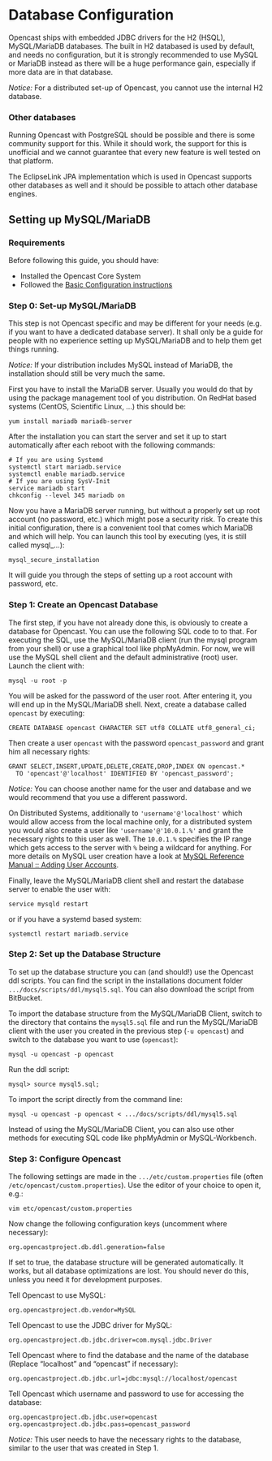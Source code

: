 Database Configuration
======================

Opencast ships with embedded JDBC drivers for the H2 (HSQL), MySQL/MariaDB databases. The built in H2 databased is used
by default, and needs no configuration, but it is strongly recommended to use MySQL or MariaDB instead as there will be a
huge performance gain, especially if more data are in that database.

*Notice:* For a distributed set-up of Opencast, you cannot use the internal H2 database.


### Other databases

Running Opencast with PostgreSQL should be possible and there is some community support for this. While it should work,
the support for this is unofficial and we cannot guarantee that every new feature is well tested on that platform.

The EclipseLink JPA implementation which is used in Opencast supports other databases as well and it should be
possible to attach other database engines.

Setting up MySQL/MariaDB
------------------------

### Requirements

Before following this guide, you should have:

 - Installed the Opencast Core System
 - Followed the [Basic Configuration instructions](basic.md)


### Step 0: Set-up MySQL/MariaDB

This step is not Opencast specific and may be different for your needs (e.g.  if you want to have a dedicated database
server). It shall only be a guide for people with no experience setting up MySQL/MariaDB and to help them get things
running.

*Notice:* If your distribution includes MySQL instead of MariaDB, the installation should still be very much the
same.

First you have to install the MariaDB server. Usually you would do that by using the package management tool of you
distribution. On RedHat based systems (CentOS, Scientific Linux, …) this should be:

    yum install mariadb mariadb-server

After the installation you can start the server and set it up to start automatically after each reboot with the
following commands:

    # If you are using Systemd
    systemctl start mariadb.service
    systemctl enable mariadb.service
    # If you are using SysV-Init
    service mariadb start
    chkconfig --level 345 mariadb on

Now you have a MariaDB server running, but without a properly set up root account (no password, etc.) which might 
pose a security risk. To create this initial configuration, there is a convenient tool that comes which MariaDB and 
which will help. You can launch this tool by executing (yes, it is still called mysql_…):

    mysql_secure_installation

It will guide you through the steps of setting up a root account with password, etc.


### Step 1: Create an Opencast Database

The first step, if you have not already done this, is obviously to create a database for Opencast. You can use the
following SQL code to to that. For executing the SQL, use the MySQL/MariaDB client (run the mysql program from your
shell) or use a graphical tool like phpMyAdmin. For now, we will use the MySQL shell client and the default
administrative (root) user. Launch the client with:

    mysql -u root -p

You will be asked for the password of the user root. After entering it, you will end up in the MySQL/MariaDB shell.
Next, create a database called `opencast` by executing:

    CREATE DATABASE opencast CHARACTER SET utf8 COLLATE utf8_general_ci;

Then create a user `opencast` with the password `opencast_password` and grant him all necessary rights:

    GRANT SELECT,INSERT,UPDATE,DELETE,CREATE,DROP,INDEX ON opencast.*
      TO 'opencast'@'localhost' IDENTIFIED BY 'opencast_password';

*Notice:* You can choose another name for the user and database and we would recommend that you use a different password.


On Distributed Systems, additionally to `'username'@'localhost'` which would allow access from the local machine only,
for a distributed system you would also create a user like `'username'@'10.0.1.%'` and grant the necessary rights to
this user as well. The `10.0.1.%` specifies the IP range which gets access to the server with `%` being a wildcard for
anything.  For more details on MySQL user creation have a look at [MySQL Reference Manual :: Adding User Accounts](http://mysql.com/doc/en/adding-users.html).

Finally, leave the MySQL/MariaDB client shell and restart the database server to enable the user with:

    service mysqld restart

or if you have a systemd based system:

    systemctl restart mariadb.service


### Step 2: Set up the Database Structure

To set up the database structure you can (and should!) use the Opencast ddl scripts. You can find the script in the 
installations document folder `.../docs/scripts/ddl/mysql5.sql`. You can also download the script from BitBucket.

To import the database structure from the MySQL/MariaDB Client, switch to the directory that contains the `mysql5.sql` 
file and run the MySQL/MariaDB client with the user you created in the previous step (`-u opencast`) and switch to 
the database you want to use (`opencast`):

    mysql -u opencast -p opencast

Run the ddl script:

    mysql> source mysql5.sql;

To import the script directly from the command line:

    mysql -u opencast -p opencast < .../docs/scripts/ddl/mysql5.sql

Instead of using the MySQL/MariaDB Client, you can also use other methods for executing SQL code like phpMyAdmin or 
MySQL-Workbench.

### Step 3: Configure Opencast

The following settings are made in the `.../etc/custom.properties` file (often `/etc/opencast/custom.properties`). 
Use the editor of your choice to open it, e.g.:

    vim etc/opencast/custom.properties

Now change the following configuration keys (uncomment where necessary):

    org.opencastproject.db.ddl.generation=false

If set to true, the database structure will be generated automatically. It works, but all database optimizations are
lost. You should never do this, unless you need it for development purposes.

Tell Opencast to use MySQL:

    org.opencastproject.db.vendor=MySQL

Tell Opencast to use the JDBC driver for MySQL:

    org.opencastproject.db.jdbc.driver=com.mysql.jdbc.Driver

Tell Opencast where to find the database and the name of the database (Replace “localhost” and “opencast” if necessary):

    org.opencastproject.db.jdbc.url=jdbc:mysql://localhost/opencast

Tell Opencast which username and password to use for accessing the database:

    org.opencastproject.db.jdbc.user=opencast
    org.opencastproject.db.jdbc.pass=opencast_password

*Notice:* This user needs to have the necessary rights to the database, similar to the user that was created in Step 1.